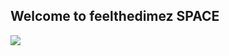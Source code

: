 ## Welcome to feelthedimez SPACE

<!--
**feelthedimez/feelthedimez** is a ✨ _special_ ✨ repository because its `README.md` (this file) appears on your GitHub profile.

Here are some ideas to get you started:

- 🔭 I’m currently working on ...
- 🌱 I’m currently learning ...
- 👯 I’m looking to collaborate on ...
- 🤔 I’m looking for help with ...
- 💬 Ask me about ...
- 📫 How to reach me: ...
- 😄 Pronouns: ...
- ⚡ Fun fact: ...
-->

<img src="https://github-readme-stats.vercel.app/api?username=feelthedimez&show_icons=true&count_private=true&theme=radical&title_color=8E2DE2&text_color=fff&icon_color=8E2DE2">
